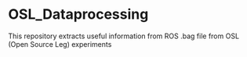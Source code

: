 # OSL_Dataprocessing
This repository extracts useful information from ROS .bag file from OSL (Open Source Leg) experiments
